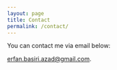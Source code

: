 ```yaml
---
layout: page
title: Contact
permalink: /contact/
---
```

<div class="row" markdown="1">
<div class="col-md-12" markdown="1">

You can contact me via email below:

[erfan.basiri.azad@gmail.com](mailto:erfan.basiri.azad@gmail.com).

</div>
</div>